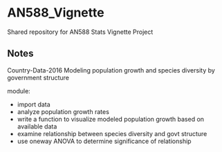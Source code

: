 # AN588_Vignette
Shared repository for AN588 Stats Vignette Project

## Notes
Country-Data-2016
Modeling population growth and species diversity by government structure


module:
- import data
- analyze population growth rates
- write a function to visualize modeled population growth based on available data
- examine relationship between species diversity and govt structure
- use oneway ANOVA to determine significance of relationship
